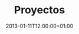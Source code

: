 ---
title: Proyectos
date: 2013-01-11T12:00:00+01:00
description: Proyectos y repositorios
enableBio: false
type: showcase
translationKey: projects
---